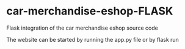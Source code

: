 # car-merchandise-eshop-FLASK
Flask integration of the car merchandise eshop source code

The website can be started by running the app.py file or by flask run
